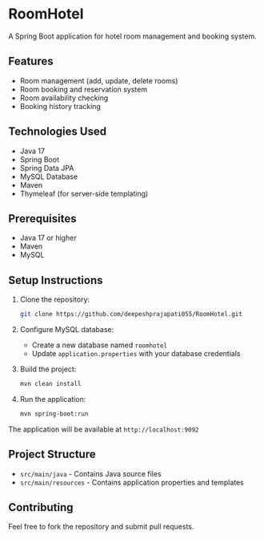 # RoomHotel

A Spring Boot application for hotel room management and booking system.

## Features

- Room management (add, update, delete rooms)
- Room booking and reservation system
- Room availability checking
- Booking history tracking

## Technologies Used

- Java 17
- Spring Boot
- Spring Data JPA
- MySQL Database
- Maven
- Thymeleaf (for server-side templating)

## Prerequisites

- Java 17 or higher
- Maven
- MySQL

## Setup Instructions

1. Clone the repository:
   ```bash
   git clone https://github.com/deepeshprajapati055/RoomHotel.git
   ```

2. Configure MySQL database:
   - Create a new database named `roomhotel`
   - Update `application.properties` with your database credentials

3. Build the project:
   ```bash
   mvn clean install
   ```

4. Run the application:
   ```bash
   mvn spring-boot:run
   ```

The application will be available at `http://localhost:9092`

## Project Structure

- `src/main/java` - Contains Java source files
- `src/main/resources` - Contains application properties and templates

## Contributing

Feel free to fork the repository and submit pull requests.


